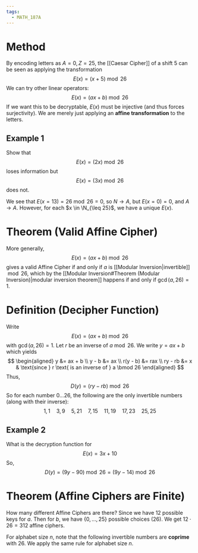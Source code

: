 ```yaml
---
tags:
  - MATH_187A
---
```

# Method 
By encoding letters as $A = 0, Z = 25$, the [[Caesar Cipher]] of a shift $5$ can be seen as applying the transformation 
$$
E(x) = (x + 5) \bmod 26
$$
We can try other linear operators:
$$
E(x) = (ax + b) \bmod 26
$$
If we want this to be decryptable, $E(x)$ must be injective (and thus forces surjectivity). We are merely just applying an **affine transformation** to the letters.
## Example 1 
Show that 
$$
E(x) = (2x) \bmod 26
$$
loses information but 
$$
E(x) = (3x) \bmod 26
$$
does not. 

We see that $E(x = 13) = 26 \bmod 26 = 0$, so $N \to A$, but $E(x = 0) = 0$, and $A \to A$. However, for each $x \in \N_{\leq 25}$, we have a unique $E(x)$. 

# Theorem (Valid Affine Cipher)
More generally, 
$$
E(x) = (ax + b) \bmod 26
$$
gives a valid Affine Cipher if and only if $a$ is [[Modular Inversion|invertible]] $\bmod 26$, which by the [[Modular Inversion#Theorem (Modular Inversion)|modular inversion theorem]] happens if and only if $\gcd(a, 26) = 1$. 

# Definition (Decipher Function)
Write 
$$
E(x) = (ax + b) \bmod 26
$$
with $\gcd(a, 26) = 1$. Let $r$ be an inverse of $a \bmod 26$. We write $y = ax + b$ which yields
$$
\begin{aligned}
y &= ax + b \\
y - b &= ax \\ 
r(y - b) &= rax \\
ry - rb &= x & \text{since } r \text{ is an inverse of } a \bmod 26
\end{aligned}
$$
Thus, 
$$
D(y) = (ry - rb) \bmod 26
$$
So for each number $0 \dots 26$, the following are the only invertible numbers (along with their inverse):
$$
1,1
\quad
3,9
\quad
5,21
\quad
7,15
\quad
11,19
\quad
17,23
\quad
25,25
$$

## Example 2
What is the decryption function for 
$$
E(x) = 3x + 10
$$
So, 
$$
D(y) = (9y - 90) \bmod 26 = (9y - 14) \bmod 26
$$
# Theorem (Affine Ciphers are Finite)
How many different Affine Ciphers are there? Since we have $12$ possible keys for $a$. Then for $b$, we have $\{0, \dots, 25\}$ possible choices $(26)$. We get $12 \cdot 26 = 312$ affine ciphers. 

For alphabet size $n$, note that the following invertible numbers are **coprime** with $26$. We apply the same rule for alphabet size $n$. 